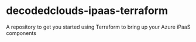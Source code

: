 # decodedclouds-ipaas-terraform
A repository to get you started using Terraform to bring up your Azure iPaaS components
